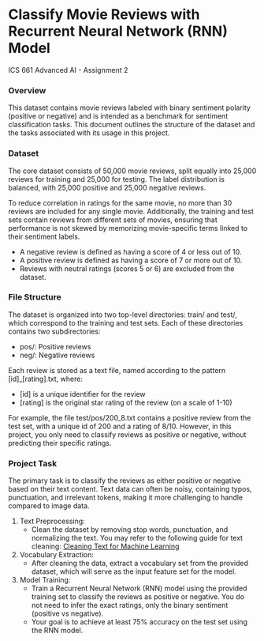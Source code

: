 # Classify Movie Reviews with Recurrent Neural Network (RNN) Model

ICS 661 Advanced AI - Assignment 2

### Overview

This dataset contains movie reviews labeled with binary sentiment polarity (positive or negative) and is intended as a benchmark for sentiment classification tasks. This document outlines the structure of the dataset and the tasks associated with its usage in this project.

### Dataset 

The core dataset consists of 50,000 movie reviews, split equally into 25,000 reviews for training and 25,000 for testing. The label distribution is balanced, with 25,000 positive and 25,000 negative reviews.

To reduce correlation in ratings for the same movie, no more than 30 reviews are included for any single movie. Additionally, the training and test sets contain reviews from different sets of movies, ensuring that performance is not skewed by memorizing movie-specific terms linked to their sentiment labels.

-  A negative review is defined as having a score of 4 or less out of 10.
-  A positive review is defined as having a score of 7 or more out of 10.
-  Reviews with neutral ratings (scores 5 or 6) are excluded from the dataset.

### File Structure

The dataset is organized into two top-level directories: train/ and test/, which correspond to the training and test sets. Each of these directories contains two subdirectories:

-  pos/: Positive reviews
-  neg/: Negative reviews

Each review is stored as a text file, named according to the pattern [id]_[rating].txt, where:

-  [id] is a unique identifier for the review
-  [rating] is the original star rating of the review (on a scale of 1-10)

For example, the file test/pos/200_8.txt contains a positive review from the test set, with a unique id of 200 and a rating of 8/10. However, in this project, you only need to classify reviews as positive or negative, without predicting their specific ratings.

### Project Task

The primary task is to classify the reviews as either positive or negative based on their text content. Text data can often be noisy, containing typos, punctuation, and irrelevant tokens, making it more challenging to handle compared to image data.

1.  Text Preprocessing:
    -  Clean the dataset by removing stop words, punctuation, and normalizing the text. You may refer to the following guide for text cleaning: [Cleaning Text for Machine Learning](https://machinelearningmastery.com/clean-text-machine-learning-python/)
2.  Vocabulary Extraction:
    -  After cleaning the data, extract a vocabulary set from the provided dataset, which will serve as the input feature set for the model.
3.  Model Training:
    -  Train a Recurrent Neural Network (RNN) model using the provided training set to classify the reviews as positive or negative. You do not need to infer the exact ratings, only the binary sentiment (positive vs negative).
    -  Your goal is to achieve at least 75% accuracy on the test set using the RNN model.

